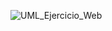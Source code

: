 
![UML_Ejercicio_Web](https://github.com/user-attachments/assets/1036750e-037f-435e-9a16-c6b4d930faa4)
